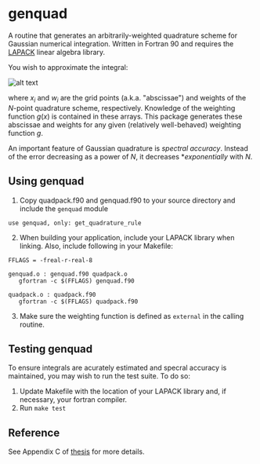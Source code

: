 # genquad
A routine that generates an arbitrarily-weighted quadrature scheme for Gaussian numerical integration. Written in Fortran 90 and requires the [LAPACK](www.netlib.org/lapack/) linear algebra library. 

You wish to approximate the integral:

![alt text](https://raw.githubusercontent.com/gjwilkie/markdownstuff/master/quadrature.gif)

where *x<sub>i</sub>* and *w<sub>i</sub>* are the grid points (a.k.a. "abscissae") and weights of the *N*-point quadrature scheme, respectively. Knowledge of the weighting function *g*(*x*) is contained in these arrays. This package generates these abscissae and weights for any given (relatively well-behaved) weighting function *g*.

An important feature of Gaussian quadrature is *spectral accuracy*. Instead of the error decreasing as a power of *N*, it decreases **exponentially* with *N*.

## Using genquad

1. Copy quadpack.f90 and genquad.f90 to your source directory and include the `genquad` module
  
  ```
  use genquad, only: get_quadrature_rule
  ```
2. When building your application, include your LAPACK library when linking. Also, include following in your Makefile:
  ```
  FFLAGS = -freal-r-real-8
  
  genquad.o : genquad.f90 quadpack.o
     gfortran -c $(FFLAGS) genquad.f90

  quadpack.o : quadpack.f90
     gfortran -c $(FFLAGS) quadpack.f90
  ```
3. Make sure the weighting function is defined as `external` in the calling routine.

## Testing genquad

To ensure integrals are acurately estimated and specral accuracy is maintained, you may wish to run the test suite. To do so:

1. Update Makefile with the location of your LAPACK library and, if necessary, your fortran compiler.
2. Run `make test`

## Reference

See Appendix C of [thesis](https://drive.google.com/open?id=0B5fJ4SuNBdN3TktSZTltYldKSDA) for more details.

